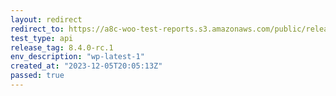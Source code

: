 ```yaml
---
layout: redirect
redirect_to: https://a8c-woo-test-reports.s3.amazonaws.com/public/release/8.4.0-rc.1/wp-latest-1/api/index.html
test_type: api
release_tag: 8.4.0-rc.1
env_description: "wp-latest-1"
created_at: "2023-12-05T20:05:13Z"
passed: true
---
```

